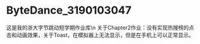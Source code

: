 # ByteDance_3190103047
这是我的浙大字节跳动短学期作业库\n
关于Chapter2作业：没有实现热搜榜的点击和动画效果，关于Toast，在模拟器上无法显示，但是在手机上可以正常显示。
